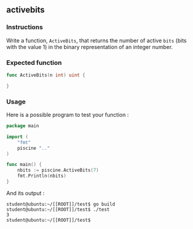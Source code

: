 ## activebits

### Instructions

Write a function, `ActiveBits`, that returns the number of active `bits` (bits with the value 1) in the binary representation of an integer number.

### Expected function

```go
func ActiveBits(n int) uint {

}
```

### Usage

Here is a possible program to test your function :

```go
package main

import (
	"fmt"
	piscine ".."
)

func main() {
	nbits := piscine.ActiveBits(7)
	fmt.Println(nbits)
}
```

And its output :

```console
student@ubuntu:~/[[ROOT]]/test$ go build
student@ubuntu:~/[[ROOT]]/test$ ./test
3
student@ubuntu:~/[[ROOT]]/test$
```
